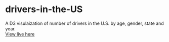 # drivers-in-the-US
A D3 visulaization of number of drivers in the U.S. by age, gender, state and year.
<br>
<a href="http://rbyirdaw.github.io/drivers-in-the-US/drivers-in-the-US.html">
View live here
</a>